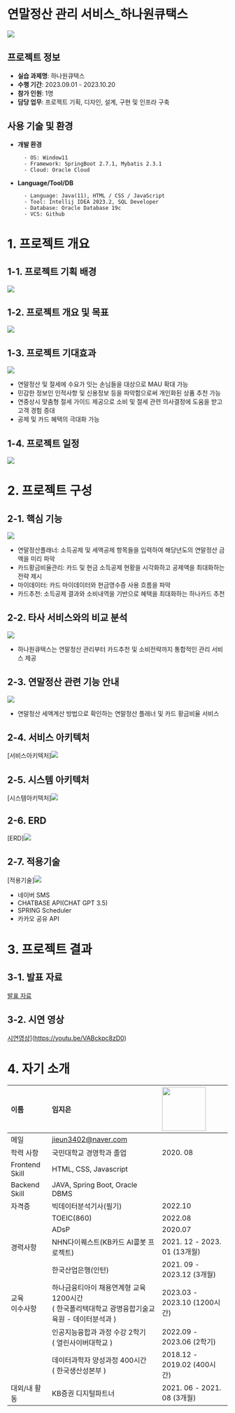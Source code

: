 # 연말정산 관리 서비스_하나원큐택스
<img src="/OneQTax/readme_src/main.PNG"/>

## 프로젝트 정보
- **실습 과제명**: 하나원큐택스
- **수행 기간**: 2023.09.01 - 2023.10.20
- **참가 인원**: 1명
- **담당 업무**: 프로젝트 기획, 디자인, 설계, 구현 및 인프라 구축

## 사용 기술 및 환경
- **개발 환경**
  ```
    - OS: Window11
    - Framework: SpringBoot 2.7.1, Mybatis 2.3.1
    - Cloud: Oracle Cloud
   ```

- **Language/Tool/DB**
  ```
    - Language: Java(11), HTML / CSS / JavaScript
    - Tool: Intellij IDEA 2023.2, SQL Developer
    - Database: Oracle Database 19c
    - VCS: Github
  ```
# 1. 프로젝트 개요
## 1-1. 프로젝트 기획 배경
<img src="/OneQTax/readme_src/about_1qtax.PNG"/>

## 1-2. 프로젝트 개요 및 목표
<img src="/OneQTax/readme_src/about_1qtax2.PNG"/>

## 1-3. 프로젝트 기대효과
<img src="/OneQTax/readme_src/expected_effect.PNG"/>

- 연말정산 및 절세에 수요가 잇는 손님들을 대상으로 MAU 확대 가능
- 민감한 정보인 인적사항 및 신용정보 등을 파악함으로써 개인화된 상품 추천 가능
- 연중상시 맞춤형 절세 가이드 제공으로 소비 및 절세 관련 의사결정에 도움을 받고 고객 경험 증대
- 공제 및 카드 혜택의 극대화 가능
  
## 1-4. 프로젝트 일정
<img src="/OneQTax/readme_src/ganttchart.png"/>


# 2. 프로젝트 구성 
## 2-1. 핵심 기능 
<img src="/OneQTax/readme_src/function.PNG"/>

- 연말정산플래너: 소득공제 및 세액공제 항목들을 입력하여 해당년도의 연말정산 금액을 미리 파악 
- 카드황금비율관리: 카드 및 현금 소득공제 현황을 시각화하고 공제액을 최대화하는 전략 제시
- 마이데이터: 카드 마이데이터와 현금영수증 사용 흐름을 파악  
- 카드추천: 소득공제 결과와 소비내역을 기반으로 혜택을 최대화하는 하나카드 추천

## 2-2. 타사 서비스와의 비교 분석
<img src="/OneQTax/readme_src/comparative_analysis.PNG"/>

- 하나원큐택스는 연말정산 관리부터 카드추천 및 소비전략까지 통합적인 관리 서비스 제공

## 2-3. 연말정산 관련 기능 안내
<img src="/OneQTax/readme_src/additional_function.PNG"/>

- 연말정산 세액계산 방법으로 확인하는 연말정산 플래너 및 카드 황금비율 서비스
  
## 2-4. 서비스 아키텍처
[서비스아키텍처]<img src="/OneQTax/readme_src/service_architecture.PNG"/>

## 2-5. 시스템 아키텍처
[시스템아키텍처]<img src="/OneQTax/readme_src/system_architecture.PNG"/>

## 2-6. ERD 
[ERD]<img src="/OneQTax/readme_src/erd.PNG"/>

## 2-7. 적용기술
[적용기술]<img src="/OneQTax/readme_src/skill.PNG"/>

- 네이버 SMS
- CHATBASE API(CHAT GPT 3.5)
- SPRING Scheduler
- 카카오 공유 API
  
# 3. 프로젝트 결과

## 3-1. 발표 자료 
[발표 자료](/OneQTax/readme_src/project_pdf.pdf)

## 3-2. 시연 영상 
[시연영상](/OneQTax/readme_src/video.PNG)](https://youtu.be/VABckpc8zD0)

# 4. 자기 소개

| 이름 | 임지은 | <img src="/OneQTax/readme_src/imje_photo.jpg" width="100px"/> |
| :--- | :--- | :--- |
| 메일 | <jieun3402@naver.com>  |  |
| 학력 사항 | 국민대학교 경영학과 졸업 | 2020. 08 |
| Frontend Skill |  HTML, CSS, Javascript | |
| Backend Skill |  JAVA, Spring Boot, Oracle DBMS | |
| 자격증 | 빅데이터분석기사(필기) | 2022.10 | 
| | TOEIC(860) | 2022.08 | 
| | ADsP | 2020.07 | 
| 경력사항 | NHN다이퀘스트(KB카드 AI콜봇 프로젝트) | 2021. 12 - 2023. 01 (13개월) | 
|| 한국산업은행(인턴) | 2021. 09 - 2023.12  (3개월) |
| 교육<br/>이수사항  | 하나금융티아이 채용연계형 교육 1200시간 <br/> ( 한국폴리텍대학교 광명융합기술교육원 - 데이터분석과 ) | 2023.03 - 2023.10 (1200시간)| 
|| 인공지능융합과 과정 수강 2학기 <br/> ( 열린사이버대학교 ) | 2022.09 - 2023.06 (2학기) | 
|| 데이터과학자 양성과정 400시간 <br/> ( 한국생산성본부 ) | 2018.12 - 2019.02 (400시간)| 
| 대외/내 활동 | KB증권 디지털파트너 | 2021. 06 - 2021. 08 (3개월) |



